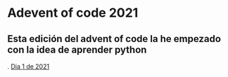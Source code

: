 # Adevent of code 2021

## Esta edición del advent of code la he empezado con la idea de aprender python

. [Dia 1 de 2021](https://github.com/drzkn/AdventOfCode2021/blob/main/src/Day1/Day1.py)

